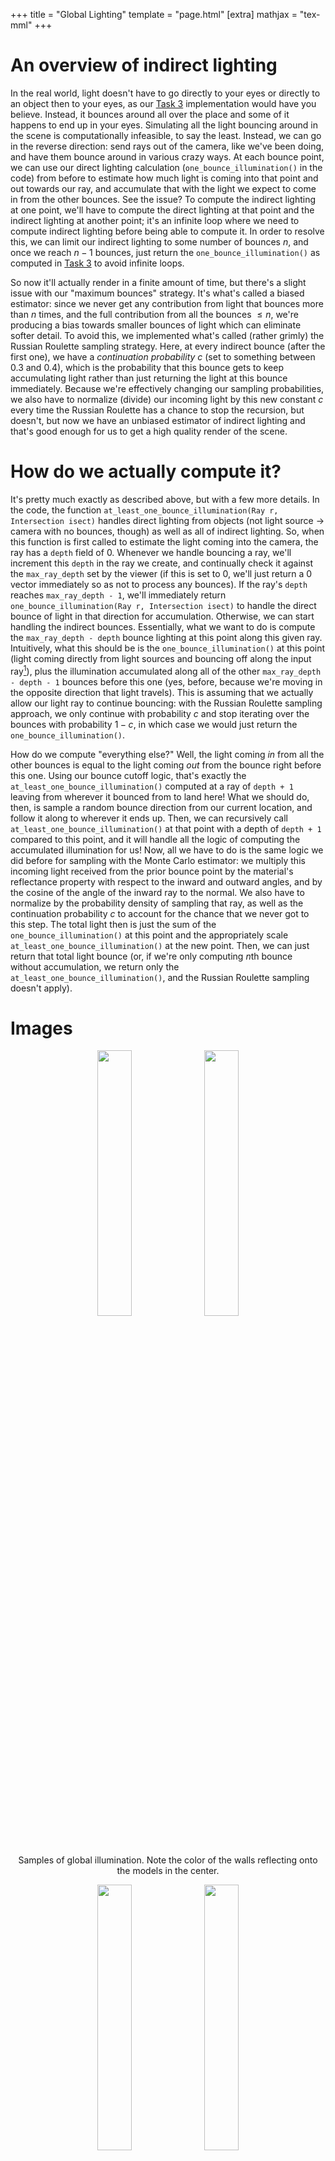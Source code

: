 +++
title = "Global Lighting"
template = "page.html"
[extra]
mathjax = "tex-mml"
+++
# An overview of indirect lighting
In the real world, light doesn't have to go directly to your eyes or directly to an object then to your eyes, as our [Task 3]({{site.baseurl}}/pathtracer/task3) implementation would have you believe. 
Instead, it bounces around all over the place and some of it happens to end up in your eyes.
Simulating all the light bouncing around in the scene is computationally infeasible, to say the least.
Instead, we can go in the reverse direction: send rays out of the camera, like we've been doing, and have them bounce around in various crazy ways.
At each bounce point, we can use our direct lighting calculation (`one_bounce_illumination()` in the code) from before to estimate how much light is coming into that point and out towards our ray, and accumulate that with the light we expect to come in from the other bounces. See the issue? To compute the indirect lighting at one point, we'll have to compute the direct lighting at that point and the indirect lighting at another point; it's an infinite loop where we need to compute indirect lighting before being able to compute it. In order to resolve this, we can limit our indirect lighting to some number of bounces $n$, and once we reach $n-1$ bounces, just return the `one_bounce_illumination()` as computed in [Task 3](../hw3/task3) to avoid infinite loops.

So now it'll actually render in a finite amount of time, but there's a slight issue with our "maximum bounces" strategy.
It's what's called a biased estimator: since we never get any contribution from light that bounces more than $n$ times, and the full contribution from all the bounces $\le n$, we're producing a bias towards smaller bounces of light which can eliminate softer detail.
To avoid this, we implemented what's called (rather grimly) the Russian Roulette sampling strategy.
Here, at every indirect bounce (after the first one), we have a *continuation probability* $c$ (set to something between $0.3$ and $0.4$), which is the probability that this bounce gets to keep accumulating light rather than just returning the light at this bounce immediately.
Because we're effectively changing our sampling probabilities, we also have to normalize (divide) our incoming light by this new constant $c$ every time the Russian Roulette has a chance to stop the recursion, but doesn't, but now we have an unbiased estimator of indirect lighting and that's good enough for us to get a high quality render of the scene.

# How do we actually compute it?
It's pretty much exactly as described above, but with a few more details.
In the code, the function `at_least_one_bounce_illumination(Ray r, Intersection isect)` handles direct lighting from objects (not light source -> camera with no bounces, though) as well as all of indirect lighting.
So, when this function is first called to estimate the light coming into the camera, the ray has a `depth` field of 0.
Whenever we handle bouncing a ray, we'll increment this `depth` in the ray we create, and continually check it against the `max_ray_depth` set by the viewer (if this is set to 0, we'll just return a 0 vector immediately so as not to process any bounces).
If the ray's `depth` reaches `max_ray_depth - 1`, we'll immediately return `one_bounce_illumination(Ray r, Intersection isect)` to handle the direct bounce of light in that direction for accumulation.
Otherwise, we can start handling the indirect bounces.
Essentially, what we want to do is compute the `max_ray_depth - depth` bounce lighting at this point along this given ray.
Intuitively, what this should be is the `one_bounce_illumination()` at this point (light coming directly from light sources and bouncing off along the input ray[^1]), plus the illumination accumulated along all of the other `max_ray_depth - depth - 1` bounces before this one (yes, before, because we're moving in the opposite direction that light travels).
This is assuming that we actually allow our light ray to continue bouncing: with the Russian Roulette sampling approach, we only continue with probability $c$ and stop iterating over the bounces with probability $1-c$, in which case we would just return the `one_bounce_illumination()`.

How do we compute "everything else?"
Well, the light coming *in* from all the other bounces is equal to the light coming *out* from the bounce right before this one.
Using our bounce cutoff logic, that's exactly the `at_least_one_bounce_illumination()` computed at a ray of `depth + 1` leaving from wherever it bounced from to land here!
What we should do, then, is sample a random bounce direction from our current location, and follow it along to wherever it ends up.
Then, we can recursively call `at_least_one_bounce_illumination()` at that point with a depth of `depth + 1` compared to this point, and it will handle all the logic of computing the accumulated illumination for us!
Now, all we have to do is the same logic we did before for sampling with the Monte Carlo estimator: we multiply this incoming light received from the prior bounce point by the material's reflectance property with respect to the inward and outward angles, and by the cosine of the angle of the inward ray to the normal. 
We also have to normalize by the probability density of sampling that ray, as well as the continuation probability *c* to account for the chance that we never got to this step.
The total light then is just the sum of the `one_bounce_illumination()` at this point and the appropriately scale `at_least_one_bounce_illumination()` at the new point.
Then, we can just return that total light bounce (or, if we're only computing $n$th bounce without accumulation, we return only the `at_least_one_bounce_illumination()`, and the Russian Roulette sampling doesn't apply). 

# Images

<p style="text-align:center">
<img src="./spheres_demo.png" style="width:33%">
<img src="./bunny_accum_5.png" style="width:33%">
<br>
Samples of global illumination. Note the color of the walls reflecting onto the models in the center.
</p>

<p style="text-align:center">
<img src="./bunny_direct_only.png" style="width:33%">
<img src="./bunny_indirect_only.png" style="width:33%">
<br>
The bunny with direct lighting only and indirect lighting only.
</p>

<p style="text-align:center">
<img src="./bunny_accum_0.png" style="width:15%">
<img src="./bunny_accum_1.png" style="width:15%">
<img src="./bunny_accum_2.png" style="width:15%">
<img src="./bunny_accum_3.png" style="width:15%">
<img src="./bunny_accum_4.png" style="width:15%">
<img src="./bunny_accum_5.png" style="width:15%">
<br>
Samples of accumulated bunny renders. Notice how each image is progressively brighter and shows more reflected detail.
</p>

<p style="text-align:center">
<img src="./bunny_noAccum_0.png" style="width:15%">
<img src="./bunny_noAccum_1.png" style="width:15%">
<img src="./bunny_noAccum_2.png" style="width:15%">
<img src="./bunny_noAccum_3.png" style="width:15%">
<img src="./bunny_noAccum_4.png" style="width:15%">
<img src="./bunny_noAccum_5.png" style="width:15%">
<br>
Samples of each light bounce in the bunny renders. Notice how each image is progressively darker and shows reflected details. 
</p>

<p style="text-align:center">
<img src="./bunny_rr_0.png" style="width:13%">
<img src="./bunny_rr_1.png" style="width:13%">
<img src="./bunny_rr_2.png" style="width:13%">
<img src="./bunny_rr_3.png" style="width:13%">
<img src="./bunny_rr_4.png" style="width:13%">
<img src="./bunny_rr_5.png" style="width:13%">
<img src="./bunny_rr_100.png" style="width:13%">
<br>
Samples of russian roulette rendering at the given depths: 0, 1, 2, 3, 4, 5, and 100.
</p>

<p style="text-align:center">
<img src="./bunny_sample_rate_1.png" style="width:13%">
<img src="./bunny_sample_rate_2.png" style="width:13%">
<img src="./bunny_sample_rate_4.png" style="width:13%">
<img src="./bunny_sample_rate_8.png" style="width:13%">
<img src="./bunny_sample_rate_16.png" style="width:13%">
<img src="./bunny_sample_rate_64.png" style="width:13%">
<img src="./bunny_accum_5.png" style="width:13%">
<br>
Samples of the bunny rendered at the given sample rates: 1, 2, 4, 8, 16, 64 and 1024. Notice how the noise gets reduced as the sample rate increases.
</p>



## Footnotes
[^1]: To be precise, the ray is actually pointing in the opposite direction of the direction the light is bouncing, which is something we have to account for in the implementation, but is not that important conceptually. 
